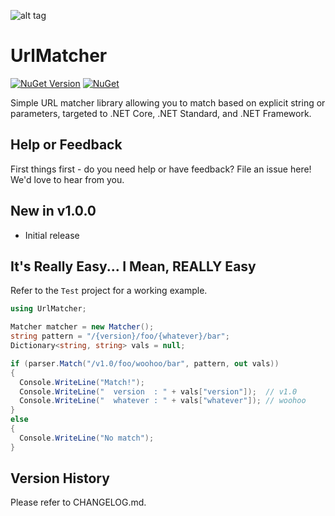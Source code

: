 ![alt tag](https://github.com/jchristn/urlmatcher/blob/main/assets/icon.ico)

# UrlMatcher

[![NuGet Version](https://img.shields.io/nuget/v/UrlMatcher.svg?style=flat)](https://www.nuget.org/packages/UrlMatcher/) [![NuGet](https://img.shields.io/nuget/dt/UrlMatcher.svg)](https://www.nuget.org/packages/UrlMatcher) 

Simple URL matcher library allowing you to match based on explicit string or parameters, targeted to .NET Core, .NET Standard, and .NET Framework.

## Help or Feedback

First things first - do you need help or have feedback?  File an issue here!  We'd love to hear from you.

## New in v1.0.0

- Initial release

## It's Really Easy...  I Mean, REALLY Easy

Refer to the ```Test``` project for a working example.

```csharp
using UrlMatcher;

Matcher matcher = new Matcher();
string pattern = "/{version}/foo/{whatever}/bar";
Dictionary<string, string> vals = null;

if (parser.Match("/v1.0/foo/woohoo/bar", pattern, out vals))
{
  Console.WriteLine("Match!");
  Console.WriteLine("  version  : " + vals["version"]);  // v1.0
  Console.WriteLine("  whatever : " + vals["whatever"]); // woohoo
}
else
{
  Console.WriteLine("No match");
}
```

## Version History

Please refer to CHANGELOG.md.
